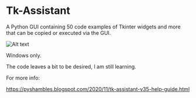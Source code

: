# Tk-Assistant
A Python GUI containing 50 code examples of Tkinter widgets and more that can be copied or executed via the GUI.


![Alt text](https://stevepython.files.wordpress.com/2019/12/python-tkinter-assistant-gui-help-ss1.png "Optional title")

Windows only.

The code leaves a bit to be desired, I am still learning.

For more info:

https://pyshambles.blogspot.com/2020/11/tk-assistant-v35-help-guide.html
